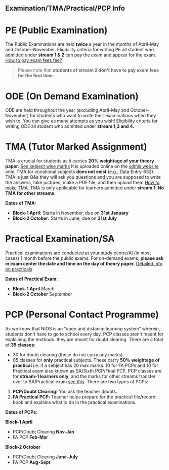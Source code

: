 Examination/TMA/Practical/PCP Info
-------------------------
# PE (Public Examination)
The Public Examinations are held **twice** a year in the months of April-May and October-November. Eligibility criteria for writing PE all student who admitted under **stream 1 & 2** can pay the exam and appear for the exam. [How to pay exam fees fee?](https://drive.google.com/file/d/1SQAL7MZbkI2XUnyTSU0Nl0RbVB82HXKF/view?usp=drivesdk)
> Please note that **students of stream 2 don't have to pay exam fees for the first time.**
# ODE (On Demand Examination)
ODE are held throughout the year (excluding April-May and October-November) for students who want to write their examinations when they wish to. You can give as many attempts as you wish!
Eligibility criteria for writing ODE all student who admitted under **stream 1,3 and 4.**
# TMA (Tutor Marked Assignment)
TMA is crucial for students as it carries **20% weightage of your theory paper.** [See sebject wise marks](https://drive.google.com/) It is uploaded online on the [sdmis website](https://sdmis.nios.ac.in/auth) only. TMA for vocational subjects **does not exist** (e.g., Data Entry-632). TMA is just Q&a they will ask you questions and you are supposed to write the answers, take pictures, make a PDF file, and then upload them.[How to make TMA](https://nios-students.pages.dev/wiki/Guidelines). TMA is only applicable for learners admitted under **stream 1. No TMA for other streams.**

**Dates of TMA:**
- **Block-1 April:** Starts in November, due on __31st January__
- **Block-2 October:** Starts in June, due on __31st July__
# Practical Examination/SA
Practical examinations are conducted at your study centre/AI (in most cases) 1 month before the public exams. For on-demand exams, **please ask in exam center the date and time on the day of theory paper.** [Detailed info on practicals](https://nios-students.pages.dev/wiki/pr)

**Dates of Practical Exam:**
- **Block-1 April** March
- **Block-2 October** September

# PCP (Personal Contact Programme)
As we know that NIOS is an “open and distance learning system” wherein, students don't have to go to school every day. PCP classes aren't meant for explaining the textbook. they are meant for doubt clearing. There are a total of **35 classes**:
- 30 for doubt clearing (these do not carry any marks)
- 05 classes for **only** practical subjects. These carry **50% weightage of practical** i.e. if a sebject has 20 max marks. 10 for FA PCPs and 10 for Practical exam also known as SA/Sixth PCP/Final PCP.
PCP classes are for **stream-1 learners only**, and the marks for other streams transfer over to SA/Practical exam [see this](https://drive.google.com/file/d/19auYIHocmCcdMysj0dB0FeP_TciA5G_l/view?usp=drivesdk).
There are two types of PCPs:
1. **PCP/Doubt Clearing:** You ask the teacher doubts.
2. **FA Practical PCP:** Teacher helps prepare for the practical file/record book and explains what to do in the practical examinations.

**Dates of PCPs:**
   
  **Block-1 April**
  - PCP/Doubt Clearing **Nov-Jan**
  - FA PCP  **Feb-Mar**
    
   **Block-2 October**
  - PCP/Doubt Clearing  **June-July**
  - FA PCP  **Aug-Sept**









